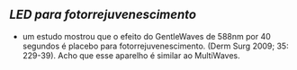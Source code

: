## ***LED para fotorrejuvenescimento***


- um estudo mostrou que o efeito do GentleWaves de 588nm por 40 segundos é placebo para fotorrejuvenescimento. (Derm Surg 2009; 35: 229-39). Acho que esse aparelho é similar ao MultiWaves.

